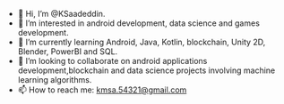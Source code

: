 - 👋 Hi, I’m @KSaadeddin.
- 👀 I’m interested in android development, data science and games development.
- 🌱 I’m currently learning Android, Java, Kotlin, blockchain, Unity 2D, Blender, PowerBI and SQL.
- 💞️ I’m looking to collaborate on android applications development,blockchain and data science projects involving machine learning algorithms.
- 📫 How to reach me: kmsa.54321@gmail.com

<!---
KSaadeddin/KSaadeddin is a ✨ special ✨ repository because its `README.md` (this file) appears on your GitHub profile.
You can click the Preview link to take a look at your changes.
--->
